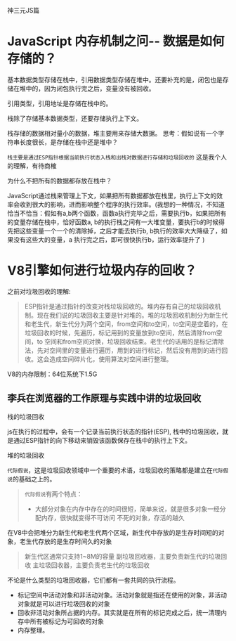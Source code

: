 神三元JS篇

# JavaScript 内存机制之问-- 数据是如何存储的？

 基本数据类型存储在栈中，引用数据类型存储在堆中。还要补充的是，闭包也是存储在堆中的，因为闭包执行完之后，变量没有被回收。

 引用类型，引用地址是存储在栈中的。

栈除了存储基本数据类型，还要存储执行上下文。

栈存储的数据相对量小的数据，堆主要用来存储大数据。
思考：假如说有一个字符串长度很长，是存储在栈中还是堆中？

`栈主要是通过ESP指针根据当前执行状态入栈和出栈对数据进行存储和垃圾回收的` 这是我个人的理解，有待商榷

为什么不把所有的数据都存放在栈中？

JavaScript通过栈来管理上下文，如果把所有数据都放在栈里，执行上下文的效率会收到很大的影响，进而影响整个程序的执行效率。(我想的一种情况，不知道恰当不恰当：假如有a,b两个函数，函数a执行完毕之后，需要执行b，如果把所有的变量存储在栈中，恰好函数a, b的执行栈之间有一大堆变量，要执行b的时候得先把这些变量一个一个的清除掉，之后才能去执行b, b执行的效率大大降级了，如果没有这些大的变量，a 执行完之后，即可很快执行b，运行效率提升了 )

# V8引擎如何进行垃圾内存的回收？

之前对垃圾回收的理解:

>ESP指针是通过指针的改变对栈垃圾回收的。堆内存有自己的垃圾回收机制。现在我们说的垃圾回收主要是针对堆的。堆的垃圾回收机制分为新生代和老生代，新生代分为两个空间，from空间和to空间，to空间是空着的，在垃圾回收的时候，先遍历，标记用到的变量放到to空间，然后清除from空间，to 空间和from空间对换，垃圾回收结束。老生代的话用的是标记清除法，先对空间里的变量进行遍历，用到的进行标记，然后没有用到的进行回收。这会造成空间碎片化，使用算法对空间进行整理。

V8的内存限制：64位系统下1.5G

## 李兵在浏览器的工作原理与实践中讲的垃圾回收

栈的垃圾回收

js在执行的过程中，会有一个记录当前执行状态的指针(ESP), 栈中的垃圾回收，就是通过ESP指针的向下移动来销毁该函数保存在栈中的执行上下文。

堆的垃圾回收

`代际假说`，这是垃圾回收领域中一个重要的术语，垃圾回收的策略都是建立在`代际假说`的基础之上的。

>`代际假说`有两个特点：
> - 大部分对象在内存中存在的时间很短，简单来说，就是很多对象一经分配内存，很快就变得不可访问
> 不死的对象，存活的越久

在V8中会把堆分为新生代和老生代两个区域，新生代中存放的是生存时间短的对象，老生代存放的是生存时间久的对象

>新生代区通常只支持1~8M的容量
>副垃圾回收器，主要负责新生代的垃圾回收
>主垃圾回收器，主要负责老生代的垃圾回收

不论是什么类型的垃圾回收器，它们都有一套共同的执行流程。

- 标记空间中活动对象和非活动对象。活动对象就是指还在使用的对象，非活动对象就是可以进行垃圾回收的对象
- 回收非活动对象所占据的内存。其实就是在所有的标记完成之后，统一清理内存中所有被标记为可回收的对象
- 内存整理。 